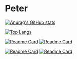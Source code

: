 # Peter
[![Anurag's GitHub stats](https://github-readme-stats.vercel.app/api?username=Potriashka&show_icons=true&theme=nightowl&border_radius=10)](https://github.com/anuraghazra/github-readme-stats)

[![Top Langs](https://github-readme-stats.vercel.app/api/top-langs/?username=Potriashka&layout=compact&show_icons=true&theme=nightowl&border_radius=10)](https://github.com/Potriashka/Peter)

[![Readme Card](https://github-readme-stats.vercel.app/api/pin/?username=Potriashka&repo=firemess&theme=nightowl&border_radius=10)](https://github.com/Potriashka/firemess)
[![Readme Card](https://github-readme-stats.vercel.app/api/pin/?username=Potriashka&repo=tdgeGU&theme=nightowl&border_radius=10)](https://github.com/Potriashka/tdgeGU)

[![Readme Card](https://github-readme-stats.vercel.app/api/pin/?username=Potriashka&repo=App-catalog&theme=nightowl&border_radius=10)](https://github.com/Potriashka/App-catalog)
[![Readme Card](https://github-readme-stats.vercel.app/api/pin/?username=Potriashka&repo=VisualAI&theme=nightowl&border_radius=10)](https://github.com/Potriashka/VisualAI)
